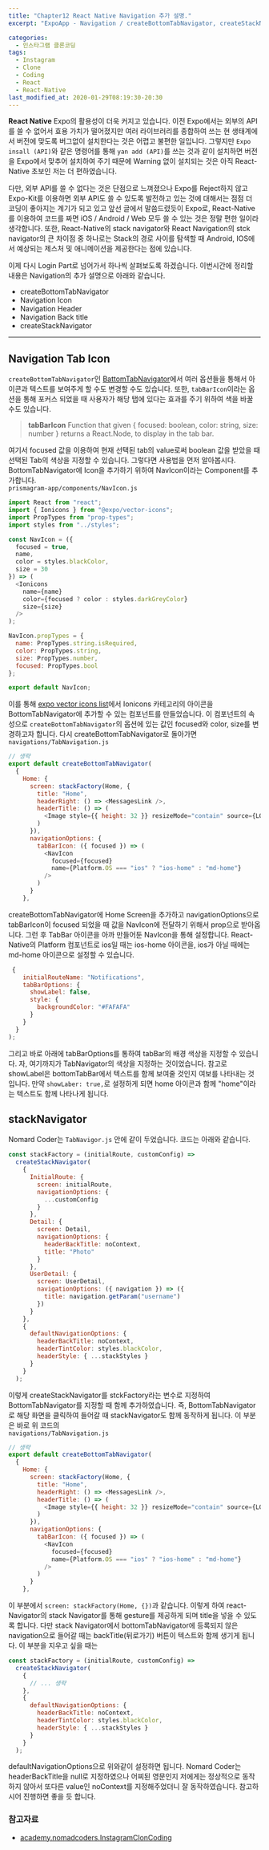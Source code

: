```yaml
---
title: "Chapter12 React Native Navigation 추가 설명."
excerpt: "ExpoApp - Navigation / createBottomTabNavigator, createStackNavigator"

categories:
  - 인스타그램 클론코딩
tags:
  - Instagram
  - Clone
  - Coding
  - React
  - React-Native
last_modified_at: 2020-01-29T08:19:30-20:30
---
```


**React Native** Expo의 활용성이 더욱 커지고 있습니다. 이전 Expo에서는 외부의 API를 쓸 수 없어서 효용 가치가 떨어졌지만 여러 라이브러리를 종합하여 쓰는 현 생태계에서 버전에 맞도록 버그없이 설치한다는 것은 어렵고 불편한 일입니다. 그렇지만 `Expo insall (API)`와 같은 명령어를 통해 `yan add (API)`를 쓰는 것과 같이 설치하면 버전을 Expo에서 맞추어 설치하여 주기 때문에 Warning 없이 설치되는 것은 아직 React-Native 초보인 저는 더 편하였습니다.    

다만, 외부 API를 쓸 수 없다는 것은 단점으로 느껴졌으나 Expo를 Reject하지 않고 Expo-Kit를 이용하면 외부 API도 쓸 수 있도록 발전하고 있는 것에 대해서는 점점 더 코딩이 좋아지는 계기가 되고 있고 앞선 글에서 말씀드렸듯이 Expo로, React-Native를 이용하여 코드를 짜면 iOS / Android / Web 모두 쓸 수 있는 것은 정말 편한 일이라 생각합니다. 또한, React-Native의 stack navigator와 React Navigation의 stck navigator의 큰 차이점 중 하나로는 Stack의 경로 사이를 탐색할 때 Android, IOS에서 예상되는 제스처 및 애니메이션을 제공한다는 점에 있습니다.

이제 다시 Login Part로 넘어가서 하나씩 살펴보도록 하겠습니다. 이번시간에 정리할 내용은 Navigation의 추가 설명으로 아래와 같습니다.
   <br>
- createBottomTabNavigator <br>
- Navigation Icon <br>
- Navigation Header  <br>
- Navigation Back title  <br>
- createStackNavigator <br>


--- 

## Navigation Tab Icon

`createBottomTabNavigator`인 [BattomTabNavigator](https://reactnavigation.org/docs/en/bottom-tab-navigator.html)에서 여러 옵션들을 통해서 아이콘과 텍스트를 보여주게 할 수도 변경할 수도 있습니다. 또한, `tabBarIcon`이라는 옵션을 통해 포커스 되었을 때 사용자가 해당 탭에 있다는 효과를 주기 위하여 색을 바꿀 수도 있습니다. 

> **tabBarIcon**
> Function that given { focused: boolean, color: string, size: number } returns a React.Node, to display in the tab bar.

여기서 focused 값을 이용하여 현재 선택된 tab의 value로써 boolean 값을 받았을 때 선택된 Tab의 색상을 지정할 수 있습니다. 그렇다면 사용법을 먼저 알아봅시다. BottomTabNavigator에 Icon을 추가하기 위하여 NavIcon이라는 Component를 추가합니다.   
`prismagram-app/components/NavIcon.js`
```javascript
import React from "react";
import { Ionicons } from "@expo/vector-icons";
import PropTypes from "prop-types";
import styles from "../styles";

const NavIcon = ({
  focused = true,
  name,
  color = styles.blackColor,
  size = 30
}) => (
  <Ionicons
    name={name}
    color={focused ? color : styles.darkGreyColor}
    size={size}
  />
);

NavIcon.propTypes = {
  name: PropTypes.string.isRequired,
  color: PropTypes.string,
  size: PropTypes.number,
  focused: PropTypes.bool
};

export default NavIcon;
```   
이를 통해 [expo vector icons list](https://expo.github.io/vector-icons/)에서 Ionicons 카테고리의 아이콘을 BottomTabNavigator에 추가할 수 있는 컴포넌트를 만들었습니다. 이 컴포넌트의 속성으로 `createBottomTabNavigator`의 옵션에 있는 값인 focused와 color, size를 변경하고자 합니다. 다시 createBottomTabNavigator로 돌아가면   
`navigations/TabNavigation.js`
```javascript
// 생략
export default createBottomTabNavigator(
  {
    Home: {
      screen: stackFactory(Home, {
        title: "Home",
        headerRight: () => <MessagesLink />,
        headerTitle: () => (
          <Image style={{ height: 32 }} resizeMode="contain" source={LOGO} />
        )
      }),
      navigationOptions: {
        tabBarIcon: ({ focused }) => (
          <NavIcon
            focused={focused}
            name={Platform.OS === "ios" ? "ios-home" : "md-home"}
          />
        )
      }
    },
```
createBottomTabNavigator에 Home Screen을 추가하고 navigationOptions으로 tabBarIcon이 focused 되었을 때 값을 NavIcon에 전달하기 위해서 prop으로 받아옵니다. 그런 후 TabBar 아이콘을 아까 만들어둔 NavIcon을 통해 설정합니다. React-Native의 Platform 컴포넌트로 ios일 때는 ios-home 아이콘을, ios가 아닐 때에는 md-home 아이콘으로 설정할 수 있습니다.    

```javascript
 {
    initialRouteName: "Notifications",
    tabBarOptions: {
      showLabel: false,
      style: {
        backgroundColor: "#FAFAFA"
      }
    }
  }
);
```
그리고 바로 아래에 tabBarOptions를 통하여 tabBar의 배경 색상을 지정할 수 있습니다. 자, 여기까지가 TabNavigator의 색상을 지정하는 것이었습니다. 참고로 showLabel은 bottomTabBar에서 텍스트를 함께 보여줄 것인지 여보를 나타내는 것입니다. 만약 `showLaber: true,`로 설정하게 되면 home 아이콘과 함께 "home"이라는 텍스트도 함께 나타나게 됩니다. 
   
      

## stackNavigator

Nomard Coder는 `TabNavigor.js` 안에 같이 두었습니다. 코드는 아래와 같습니다.
```javascript
const stackFactory = (initialRoute, customConfig) =>
  createStackNavigator(
    {
      InitialRoute: {
        screen: initialRoute,
        navigationOptions: {
          ...customConfig
        }
      },
      Detail: {
        screen: Detail,
        navigationOptions: {
          headerBackTitle: noContext,
          title: "Photo"
        }
      },
      UserDetail: {
        screen: UserDetail,
        navigationOptions: ({ navigation }) => ({
          title: navigation.getParam("username")
        })
      }
    },
    {
      defaultNavigationOptions: {
        headerBackTitle: noContext,
        headerTintColor: styles.blackColor,
        headerStyle: { ...stackStyles }
      }
    }
  );
```
이렇게 createStackNavigator를 stckFactory라는 변수로 지정하여 BottomTabNavigator를 지정할 때 함께 추가하였습니다. 즉, BottomTabNavigator로 해당 화면을 클릭하여 들어갈 때 stackNavigator도 함께 동작하게 됩니다. 이 부분은 바로 위 코드의    
`navigations/TabNavigation.js`
```javascript
// 생략
export default createBottomTabNavigator(
  {
    Home: {
      screen: stackFactory(Home, {
        title: "Home",
        headerRight: () => <MessagesLink />,
        headerTitle: () => (
          <Image style={{ height: 32 }} resizeMode="contain" source={LOGO} />
        )
      }),
      navigationOptions: {
        tabBarIcon: ({ focused }) => (
          <NavIcon
            focused={focused}
            name={Platform.OS === "ios" ? "ios-home" : "md-home"}
          />
        )
      }
    },
```
이 부분에서 `screen: stackFactory(Home, {})`과 같습니다. 이렇게 하여 react-Navigator의 stack Navigator를 통해 gesture를 제공하게 되며 title을 넣을 수 있도록 합니다. 다만 stack Navigator에서 bottomTabNavigator에 등록되지 않은 navigation으로 들어갈 때는 backTitle(뒤로가기) 버튼이 텍스트와 함께 생기게 됩니다. 이 부분을 지우고 싶을 때는 
```javascript
const stackFactory = (initialRoute, customConfig) =>
  createStackNavigator(
    {
      // ... 생략
    },
    {
      defaultNavigationOptions: {
        headerBackTitle: noContext,
        headerTintColor: styles.blackColor,
        headerStyle: { ...stackStyles }
      }
    }
  );
```
defaultNavigationOptions으로 위와같이 설정하면 됩니다. Nomard Coder는 headerBackTitle을 null로 지정하였으나 어찌된 영문인지 저에게는 정상적으로 동작하지 않아서 또다른 value인 noContext를 지정해주었더니 잘 동작하였습니다. 참고하시어 진행하면 좋을 듯 합니다.

### 참고자료

- [academy.nomadcoders.InstagramClonCoding](https://academy.nomadcoders.co/courses/enrolled/503371)
